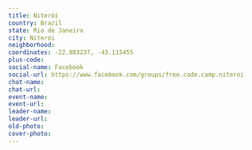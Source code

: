 ```yaml
---
title: Niterói
country: Brazil
state: Rio de Janeiro
city: Niterói
neighborhood: 
coordinates: -22.883237, -43.115455
plus-code:
social-name: Facebook
social-url: https://www.facebook.com/groups/free.code.camp.niteroi
chat-name:
chat-url:
event-name:
event-url:
leader-name:
leader-url:
old-photo: 
cover-photo:
---
```


